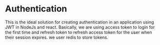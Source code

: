 # Authentication
This is the ideal solution for creating authentication in an application using JWT in NodeJs and react.
Basically, we are using access token to login for the first time and refresh token to refresh access token for the user when their session expires.
we user redis to store tokens.
